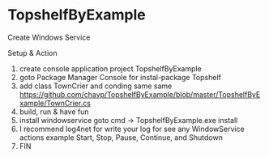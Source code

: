 TopshelfByExample
=================

Create Windows Service

Setup & Action

1. create console application project TopshelfByExample
2. goto Package Manager Console for instal-package Topshelf
3. add class TownCrier and conding same same https://github.com/chavp/TopshelfByExample/blob/master/TopshelfByExample/TownCrier.cs
4. build, run & have fun
5. install windowservice goto cmd -> TopshelfByExample.exe install
6. I recommend log4net for write your log for see any WindowService actions example Start, Stop, Pause, Continue, and Shutdown
7. FIN

